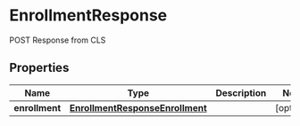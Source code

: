 

# EnrollmentResponse

POST Response from CLS
## Properties

Name | Type | Description | Notes
------------ | ------------- | ------------- | -------------
**enrollment** | [**EnrollmentResponseEnrollment**](EnrollmentResponseEnrollment.md) |  |  [optional]



